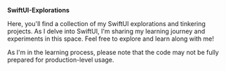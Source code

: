 **SwiftUI-Explorations**

Here, you'll find a collection of my SwiftUI explorations and tinkering projects. As I delve into SwiftUI, I'm sharing my learning journey and experiments in this space. Feel free to explore and learn along with me!

As I'm in the learning process, please note that the code may not be fully prepared for production-level usage.
